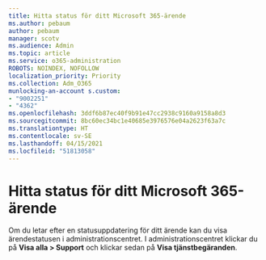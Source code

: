 ```yaml
---
title: Hitta status för ditt Microsoft 365-ärende
ms.author: pebaum
author: pebaum
manager: scotv
ms.audience: Admin
ms.topic: article
ms.service: o365-administration
ROBOTS: NOINDEX, NOFOLLOW
localization_priority: Priority
ms.collection: Adm_O365
munlocking-an-account s.custom:
- "9002251"
- "4362"
ms.openlocfilehash: 3ddf6b87ec40f9b91e47cc2938c9160a9158a8d3
ms.sourcegitcommit: 8bc60ec34bc1e40685e3976576e04a2623f63a7c
ms.translationtype: HT
ms.contentlocale: sv-SE
ms.lasthandoff: 04/15/2021
ms.locfileid: "51813058"
---
```

# <a name="find-the-status-of-your-microsoft-365-ticket"></a>Hitta status för ditt Microsoft 365-ärende

Om du letar efter en statusuppdatering för ditt ärende kan du visa ärendestatusen i administrationscentret. I administrationscentret klickar du på **Visa alla > Support** och klickar sedan på **Visa tjänstbegäranden**.
